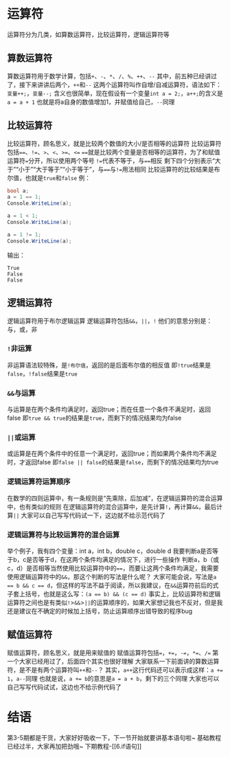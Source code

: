 # 运算符

运算符分为几类，如算数运算符，比较运算符，逻辑运算符等
## 算数运算符

算数运算符用于数学计算，包括`+`、`-`、`*`、`/`、`%`、`++`、`--`
其中，前五种已经讲过了，接下来讲讲后两个，`++`和`--`
这两个运算符叫作自增/自减运算符，语法如下：`变量++;`，`变量--;`
含义也很简单，现在假设有一个变量`int a = 2;`，`a++;`的含义是`a = a + 1`
也就是将a自身的数值增加1，并赋值给自己，`--`同理
## 比较运算符

比较运算符，顾名思义，就是比较两个数值的大小/是否相等的运算符
比较运算符包括`==`、`!=`、`>`、`<`、`>=`、`<=`
`==`就是比较两个变量是否相等的运算符，为了和赋值运算符`=`分开，所以使用两个等号
`!=`代表不等于，与`==`相反
剩下四个分别表示“大于”“小于”“大于等于”“小于等于”，与`==`与`!=`用法相同
比较运算符的比较结果是布尔值，也就是`true`和`false`
例：
```csharp
bool a;
a = 1 == 1;
Console.WriteLine(a);

a = 1 < 1;
Console.WriteLine(a);

a = 1 != 1;
Console.WriteLine(a);
```
输出：
```output
True
False
False
```
## 逻辑运算符

逻辑运算符用于布尔逻辑运算
逻辑运算符包括`&&`，`||`，`!`
他们的意思分别是：与，或，非
### `!`非运算

非运算语法较特殊，是`!布尔值`，返回的是后面布尔值的相反值
即`!true`结果是`false`，`!false`结果是`true`
### `&&`与运算

与运算是在两个条件均满足时，返回true；而在任意一个条件不满足时，返回false
即`true && true`的结果是`true`，而剩下的情况结果均为false
### `||`或运算

或运算是在两个条件中的任意一个满足时，返回true；而如果两个条件均不满足时，才返回false
即`false || false`的结果是`false`，而剩下的情况结果均为true
### 逻辑运算符运算顺序

在数学的四则运算中，有一条规则是“先乘除，后加减”，在逻辑运算符的混合运算中，也有类似的规则
在逻辑运算符的混合运算中，是先计算`!`，再计算`&&`，最后计算`||`
大家可以自己写写代码试一下，这边就不给示范代码了
### 逻辑运算符与比较运算符的混合运算

举个例子，我有四个变量：int a，int b，double c，double d
我要判断a是否等于b，c是否等于d，在这两个条件均满足的情况下，进行一些操作
判断a，b（或c，d）是否相等当然使用比较运算符中的`==`，而要让这两个条件均满足，我需要使用逻辑运算符中的`&&`，那这个判断的写法是什么呢？
大家可能会说，写法是`a == b && c == d`，但这样的写法不益于阅读，所以我建议，在`&&`运算符前后的式子套上括号，也就是这么写：`(a == b) && (c == d)`
事实上，比较运算符和逻辑运算符之间也是有类似`!`>`&&`>`||`的运算顺序的，如果大家想记我也不反对，但是我还是建议在不确定的时候加上括号，防止运算顺序出错导致的程序bug
## 赋值运算符

赋值运算符，顾名思义，就是用来赋值的
赋值运算符包括`=`，`+=`，`-=`，`*=`、`/=`
第一个大家已经用过了，后面四个其实也很好理解
大家联系一下前面讲的算数运算符，是不是有两个运算符叫`++`和`--`？
其实，`a++`这行代码还可以表示成这样：`a += 1`，`a--`同理
也就是说，`a += b`的意思是`a = a + b`，剩下的三个同理
大家也可以自己写写代码试试，这边也不给示例代码了
# 结语

第3-5期都是干货，大家好好吸收一下，下一节开始就要讲基本语句啦~
基础教程已经过半，大家再加把劲哦~
下期教程-[[6.if语句]]